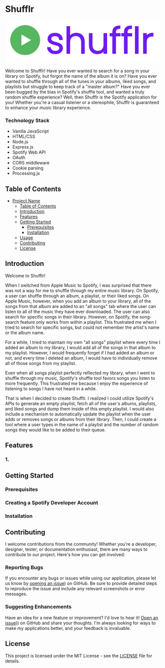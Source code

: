 
# Shufflr
<p align="center">
  <img src="/shufflr.png" alt="Shufflr Logo" width="500">
</p>

Welcome to Shufflr! Have you ever wanted to search for a song in your library on Spotify, but forgot the name of the album it is on? Have you ever wanted to shuffle through all of the tunes in your albums, liked songs, and playlists but struggle to keep track of a "master album?" Have you ever been bugged by the bias in Spotify's shuffle tool, and wanted a truly random shuffle experience? Well, then Shufflr is the Spotify application for you! Whether you're a casual listener or a stereophile, Shufflr is guaranteed to enhance your music library experience. 

### Technology Stack 
- Vanilla JavaScript
- HTML/CSS
- Node.js
- Express.js
- Spotify Web API
- OAuth
- CORS middleware
- Cookie parsing
- Processing.js

## Table of Contents

- [Project Name](#project-name)
  - [Table of Contents](#table-of-contents)
  - [Introduction](#introduction)
  - [Features](#features)
  - [Getting Started](#getting-started)
    - [Prerequisites](#prerequisites)
    - [Installation](#installation)
  - [Usage](#usage)
  - [Contributing](#contributing)
  - [License](#license)

## Introduction
Welcome to Shufflr! 

When I switched from Apple Music to Spotify, I was surprised that there was not a way for me to shuffle through my entire music library. On Spotify, a user can shuffle through an album, a playlist, or their liked songs. On Apple Music, however, when you add an album to your library, all of the songs from that album are added to an "all songs" tab where the user can listen to all of the music they have ever downloaded. The user can also search for specific songs in their library. However, on Spotify, the song-search feature only works from within a playlist. This frustrated me when I tried to search for specific songs, but could not remember the artist's name or the album name. 

For a while, I tried to maintain my own "all songs" playlist where every time I added an album to my library, I would add all of the songs in that album to my playlist. However, I would frequently forget if I had added an album or not, and every time I deleted an album, I would have to individually remove all of those songs from my playlist. 

Even when all songs playlist perfectly reflected my library, when I went to shuffle through my music, Spotify's shuffle tool favors songs you listen to more frequently. This frustrated me because I enjoy the experience of listening to songs I have not heard in a while. 

That is when I decided to create Shufflr. I realized I could utilize Spotify's APIs to generate an empty playlist, fetch all of the user's albums, playlists, and liked songs and dump them inside of this empty playlist. I would also include a mechanism to automatically update the playlist when the user adds or removes songs or albums from their library. Then, I could create a tool where a user types in the name of a playlist and the number of random songs they would like to be added to their queue. 

## Features

### 1. 

## Getting Started

### Prerequisites 


### Creating a Spotify Developer Account 

### Installation

## Contributing

I welcome contributions from the community! Whether you're a developer, designer, tester, or documentation enthusiast, there are many ways to contribute to our project. Here's how you can get involved:

### Reporting Bugs

If you encounter any bugs or issues while using our application, please let us know by [opening an issue]([https://github.com/Lara-Codes/Shufflr/issues])) on GitHub. Be sure to provide detailed steps to reproduce the issue and include any relevant screenshots or error messages.

### Suggesting Enhancements

Have an idea for a new feature or improvement? I'd love to hear it! [Open an issue]([https://github.com/Lara-Codes/Shufflr/issues]))) on GitHub and share your thoughts. I'm always looking for ways to make my applications better, and your feedback is invaluable.


## License

This project is licensed under the MIT License - see the [LICENSE](LICENSE) file for details.


